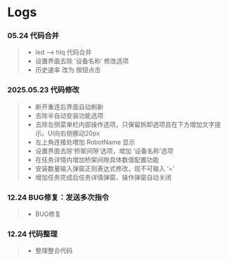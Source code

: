 # Logs

### 05.24 代码合并
> - led --> hlq 代码合并
> - 设置界面去除 ‘设备名称’ 修改选项
> - 历史速率 改为 按钮点击

### 2025.05.23 代码修改
> - 断开重连后界面自动刷新
> - 去除半自动安装功能选项
> - 去除左侧菜单栏内部操作选项，只保留拆卸选项且在下方增加文字提示。UI向右侧挪动20px
> - 左上角连接处增加 RobotName 显示
> - 设置界面去除‘桥架间隙’选项，增加 ‘设备名称’选项
> - 在任务详情内增加桥架间隙具体数值配置功能
> - 安装数量输入弹窗正则表达式修改，现不可输入 ‘+’
> - 增加任务完成后任务详情弹窗、操作弹窗自动关闭

### 12.24 BUG修复：发送多次指令
> - BUG修复

### 12.24 代码整理
> - 整理整合代码


